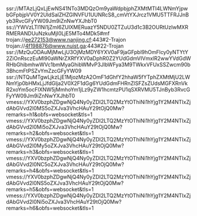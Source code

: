 ssr://MTAzLjQxLjEwNS41NTo3MDQzOm9yaWdpbjphZXMtMTI4LWNmYjpwbGFpbjpVV0Y2UldSalZHZGlNVFU1UUNRcS8_cmVtYXJrcz1VMU5TTFRJJnByb3RvcGFyYW09Jm9iZnNwYXJhbT0
ss://YWVzLTI1Ni1jZmI6ZUlXMERuazY5NDU0ZTZuU3d1c3B2OURtUzIwMXRRMERANDUuNzkuMjI0LjE5MTo4MDk5#mf
trojan://ee272153@www.nanjing.cf:443#2-Trajon
trojan://4f198876@www.nuist.ga:443#22-Trojan
ssr://MzQuODAuMjMwLjU3OjMzMDY6YXV0aF9jaGFpbl9hOmFlcy0yNTYtY2ZiOnRsczEuMl90aWNrZXRfYXV0aDphR0Z2YUdGdmVIVmxlR2wwYVdGdWRHbGhibmhwWVc1bmMyaGhibWMvP3JlbWFya3M9TWkxVFUxSSZwcm90b3BhcmFtPSZvYmZzcGFyYW09
ssr://NTQuMTgwLjkzLjE1MjozMzA2OmF1dGhfY2hhaW5fYTphZXMtMjU2LWNmYjp0bHMxLjJfdGlja2V0X2F1dGg6YUdGdmFHRnZlSFZsZUdsMGFXRnVkR2xoYm5ocFlXNW5jMmhoYm1jLz9yZW1hcmtzPU1qSXRVMU5TJnByb3RvcGFyYW09Jm9iZnNwYXJhbT0
vmess://YXV0bzphZDgwNjQ4Ny0yZDI2LTQ2MzYtOThiNi1hYjg1Y2M4NTIxZjdAbGVvd2l0MS5oZXJva3VhcHAuY29tOjQ0Mw?remarks=h1&obfs=websocket&tls=1
vmess://YXV0bzphZDgwNjQ4Ny0yZDI2LTQ2MzYtOThiNi1hYjg1Y2M4NTIxZjdAbGVvd2l0Mi5oZXJva3VhcHAuY29tOjQ0Mw?remarks=h2&obfs=websocket&tls=1
vmess://YXV0bzphZDgwNjQ4Ny0yZDI2LTQ2MzYtOThiNi1hYjg1Y2M4NTIxZjdAbGVvd2l0My5oZXJva3VhcHAuY29tOjQ0Mw?remarks=h3&obfs=websocket&tls=1
vmess://YXV0bzphZDgwNjQ4Ny0yZDI2LTQ2MzYtOThiNi1hYjg1Y2M4NTIxZjdAbGVvd2l0NC5oZXJva3VhcHAuY29tOjQ0Mw?remarks=h4&obfs=websocket&tls=1
vmess://YXV0bzphZDgwNjQ4Ny0yZDI2LTQ2MzYtOThiNi1hYjg1Y2M4NTIxZjdAbGVvd2l0NS5oZXJva3VhcHAuY29tOjQ0Mw?remarks=h5&obfs=websocket&tls=1
vmess://YXV0bzphZDgwNjQ4Ny0yZDI2LTQ2MzYtOThiNi1hYjg1Y2M4NTIxZjdAbGVvd2l0Ni5oZXJva3VhcHAuY29tOjQ0Mw?remarks=h6&obfs=websocket&tls=1
